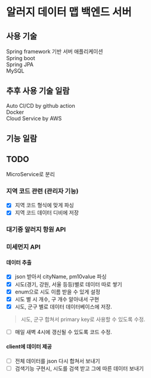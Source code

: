 # 알러지 데이터 맵 백엔드 서버 

## 사용 기술
Spring framework 기반 서버 애플리케이션 <br>
Spring boot <br>
Spring JPA <br>
MySQL 

## 추후 사용 기술 일람
Auto CI/CD by github action <br>
Docker <br>
Cloud Service by AWS

## 기능 일람

## TODO
MicroService로 분리


### 지역 코드 관련 (관리자 기능)
- [x] 지역 코드 형식에 맞게 파싱
- [x] 지역 코드 데이터 디비에 저장

### 대기중 알러지 항원 API 


### 미세먼지 API
#### 데이터 추출
- [x] json 받아서 cityName, pm10value 파싱
- [x] 시도(경기, 강원, 서울 등등)별로 데이터 따로 쌓기
- [x] enum으로 시도 이름 받을 수 있게 설정
- [x] 시도 별 시 개수, 구 개수 알아내서 구현
- [x] 시도, 군구 별로 데이터 데이터베이스에 저장.
> 시도, 군구 합쳐서 primary key로 사용할 수 있도록 수정.
- [ ] 매일 새벽 4시에 갱신될 수 있도록 코드 수정.

#### client에 데이터 제공
- [ ] 전체 데이터를 json 다시 합쳐서 보내기
- [ ] 검색기능 구현시, 시도를 검색 받고 그에 따른 데이터 보내기
